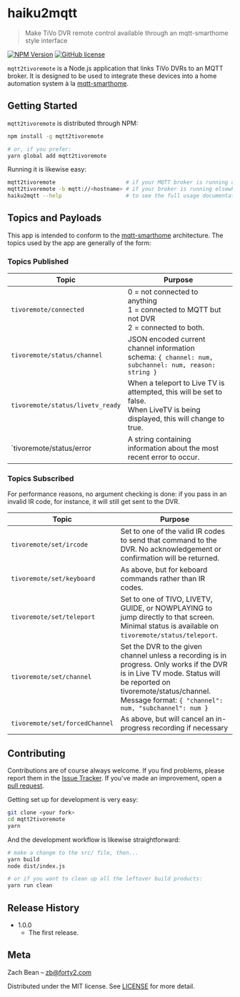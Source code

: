 # haiku2mqtt
> Make TiVo DVR remote control available through an mqtt-smarthome style interface

[![NPM Version][npm-image]][npm-url]
[![GitHub license](https://img.shields.io/badge/license-MIT-blue.svg)](LICENSE.md)

`mqtt2tivoremote` is a Node.js application that links TiVo DVRs to an MQTT broker. It is designed to be used to integrate these devices into a home automation system à la [mqtt-smarthome](http://www.github.com/mqtt-smarthome/mqtt-smarthome/).

## Getting Started

`mqtt2tivoremote` is distributed through NPM:

```sh
npm install -g mqtt2tivoremote

# or, if you prefer:
yarn global add mqtt2tivoremote
```

Running it is likewise easy:

```sh
mqtt2tivoremote                      # if your MQTT broker is running on localhost
mqtt2tivoremote -b mqtt://<hostname> # if your broker is running elsewhere
haiku2mqtt --help                    # to see the full usage documentation
```

## Topics and Payloads

This app is intended to conform to the [mqtt-smarthome](http://www.github.com/mqtt-smarthome/mqtt-smarthome/) architecture.  The topics used by the app are generally of the form:

### Topics Published

| Topic                            | Purpose                                                                          |
|----------------------------------|----------------------------------------------------------------------------------|
| `tivoremote/connected`           | 0 = not connected to anything<br>1 = connected to MQTT but not DVR<br>2 = connected to both.
| `tivoremote/status/channel`      | JSON encoded current channel information<br>schema: `{ channel: num, subchannel: num, reason: string }`
| `tivoremote/status/livetv_ready` | When a teleport to Live TV is attempted, this will be set to false.<br>When LiveTV is being displayed, this will change to true.
| `tivoremote/status/error         | A string containing information about the most recent error to occur.

### Topics Subscribed
For performance reasons, no argument checking is done: if you pass in an invalid IR code, for instance, it will still get sent to the DVR.

| Topic                            | Purpose                                                                          |
|----------------------------------|----------------------------------------------------------------------------------|
| `tivoremote/set/ircode`          | Set to one of the valid IR codes to send that command to the DVR.  No acknowledgement or confirmation will be returned.
| `tivoremote/set/keyboard`        | As above, but for keboard commands rather than IR codes.
| `tivoremote/set/teleport`        | Set to one of TIVO, LIVETV, GUIDE, or NOWPLAYING to jump directly to that screen.  Minimal status is available on `tivoremote/status/teleport`.
| `tivoremote/set/channel`         | Set the DVR to the given channel unless a recording is in progress.  Only works if the DVR is in Live TV mode. Status will be reported on tivoremote/status/channel.  Message format: `{ "channel": num, "subchannel": num }` 
| `tivoremote/set/forcedChannel`   | As above, but will cancel an in-progress recording if necessary

## Contributing

Contributions are of course always welcome.  If you find problems, please report them in the [Issue Tracker](http://www.github.com/forty2/mqtt2tivoremote/issues/).  If you've made an improvement, open a [pull request](http://www.github.com/forty2/mqtt2tivoremote/pulls).

Getting set up for development is very easy:
```sh
git clone <your fork>
cd mqtt2tivoremote
yarn
```

And the development workflow is likewise straightforward:
```sh
# make a change to the src/ file, then...
yarn build
node dist/index.js

# or if you want to clean up all the leftover build products:
yarn run clean
```

## Release History

* 1.0.0
    * The first release.

## Meta

Zach Bean – zb@forty2.com

Distributed under the MIT license. See [LICENSE](LICENSE.md) for more detail.

[npm-image]: https://img.shields.io/npm/v/mqtt2tivoremote.svg?style=flat
[npm-url]: https://npmjs.org/package/mqtt2tivoremote
